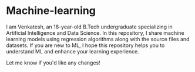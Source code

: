 # Machine-learning
I am Venkatesh, an 18-year-old B.Tech undergraduate specializing in Artificial Intelligence and Data Science. In this repository, I share machine learning models using regression algorithms along with the source files and datasets. If you are new to ML, I hope this repository helps you to understand ML and enhance your learning experience.

Let me know if you'd like any changes!
